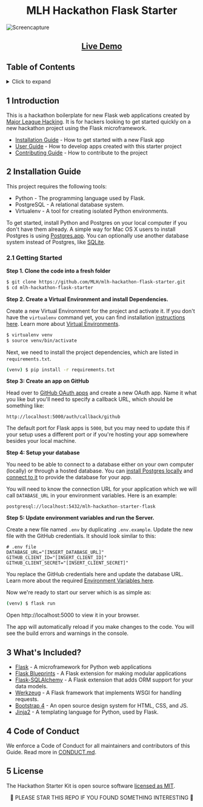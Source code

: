 <h1 align="center">
MLH Hackathon Flask Starter
</h1>

<img src="https://user-images.githubusercontent.com/9976294/68910501-f7bd9980-071f-11ea-8b24-3f57d2aee733.png" alt="Screencapture" align="center"/>


<h2 align="center">
<a href="https://hackathon-starter-python.herokuapp.com/">Live Demo</a>
</h2>


## Table of Contents
<!-- ⛔️ MD-MAGIC-EXAMPLE:START (TOC:collapse=true&collapseText=Click to expand) -->
<details>
<summary>Click to expand</summary>

1. [Introduction](#1-introduction)
2. [Installation Guide](#2-installation-guide)
3. [What's Included?](#3-whats-included)
4. [Code of Conduct](#4-code-of-conduct)
5. [License](#5-license)

</details>
<!-- ⛔️ MD-MAGIC-EXAMPLE:END -->

## 1 Introduction

This is a hackathon boilerplate for new Flask web applications created by [Major League Hacking](https://github.com/MLH). It is for hackers looking to get started quickly on a new hackathon project using the Flask microframework.

- [Installation Guide](#installation-guide) - How to get started with a new Flask app
- [User Guide](https://github.com/MLH/mlh-hackathon-flask-starter/blob/master/docs/USER_GUIDE.md) - How to develop apps created with this starter project
- [Contributing Guide](https://github.com/MLH/mlh-hackathon-flask-starter/blob/master/docs/CONTRIBUTING.md) - How to contribute to the project

## 2 Installation Guide

This project requires the following tools:

- Python - The programming language used by Flask.
- PostgreSQL - A relational database system.
- Virtualenv - A tool for creating isolated Python environments.

To get started, install Python and Postgres on your local computer if you don't have them already. A simple way for Mac OS X users to install Postgres is using [Postgres.app](https://postgresapp.com/). You can optionally use another database system instead of Postgres, like [SQLite](http://flask.pocoo.org/docs/1.0/patterns/sqlite3/).

### 2.1 Getting Started

**Step 1. Clone the code into a fresh folder**

```bash
$ git clone https://github.com/MLH/mlh-hackathon-flask-starter.git
$ cd mlh-hackathon-flask-starter
```

**Step 2. Create a Virtual Environment and install Dependencies.**

Create a new Virtual Environment for the project and activate it. If you don't have the `virtualenv` command yet, you can find installation [instructions here](https://virtualenv.readthedocs.io/en/latest/). Learn more about [Virtual Environments](http://flask.pocoo.org/docs/1.0/installation/#virtual-environments).

```bash
$ virtualenv venv
$ source venv/bin/activate
```

Next, we need to install the project dependencies, which are listed in `requirements.txt`.

```bash
(venv) $ pip install -r requirements.txt
```

**Step 3: Create an app on GitHub**

Head over to [GitHub OAuth apps](https://github.com/settings/developers) and create a new OAuth app. Name it what you like but you'll need to specify a callback URL, which should be something like:

```
http://localhost:5000/auth/callback/github
```

The default port for Flask apps is `5000`, but you may need to update this if your setup uses a different port or if you're hosting your app somewhere besides your local machine.

**Step 4: Setup your database**

You need to be able to connect to a database either on your own computer (locally) or through a hosted database. You can [install Postgres locally](http://www.postgresqltutorial.com/install-postgresql/) and [connect to it](http://www.postgresqltutorial.com/connect-to-postgresql-database/) to provide the database for your app.

You will need to know the connection URL for your application which we will call `DATABASE_URL` in your environment variables. Here is an example:

```
postgresql://localhost:5432/mlh-hackathon-starter-flask
```

**Step 5: Update environment variables and run the Server.**

Create a new file named `.env` by duplicating `.env.example`. Update the new file with the GitHub credentials. It should look similar to this:

```
# .env file
DATABASE_URL="[INSERT_DATABASE_URL]"
GITHUB_CLIENT_ID="[INSERT_CLIENT_ID]"
GITHUB_CLIENT_SECRET="[INSERT_CLIENT_SECRET]"
```

You replace the GitHub credentials here and update the database URL. Learn more about the required [Environment Variables here](https://github.com/MLH/mlh-hackathon-flask-starter/blob/master/docs/USER_GUIDE.md#environment-variables).

Now we're ready to start our server which is as simple as:

```bash
(venv) $ flask run
```

Open http://localhost:5000 to view it in your browser.

The app will automatically reload if you make changes to the code.
You will see the build errors and warnings in the console.

## 3 What's Included?

- [Flask](http://flask.pocoo.org/) - A microframework for Python web applications
- [Flask Blueprints](http://flask.pocoo.org/docs/1.0/blueprints/) - A Flask extension for making modular applications
- [Flask-SQLAlchemy](http://flask-sqlalchemy.pocoo.org/2.3/) - A Flask extension that adds ORM support for your data models.
- [Werkzeug](http://werkzeug.pocoo.org/) - A Flask framework that implements WSGI for handling requests.
- [Bootstrap 4](https://getbootstrap.com/) - An open source design system for HTML, CSS, and JS.
- [Jinja2](http://jinja.pocoo.org/docs/2.10/) - A templating language for Python, used by Flask.

## 4 Code of Conduct

We enforce a Code of Conduct for all maintainers and contributors of this Guide. Read more in [CONDUCT.md](https://github.com/MLH/mlh-hackathon-flask-starter/blob/master/docs/CONDUCT.md).

## 5 License

The Hackathon Starter Kit is open source software [licensed as MIT](https://github.com/MLH/mlh-hackathon-flask-starter/blob/master/LICENSE.md).

<p align="center">
🌟 PLEASE STAR THIS REPO IF YOU FOUND SOMETHING INTERESTING 🌟
</p>
